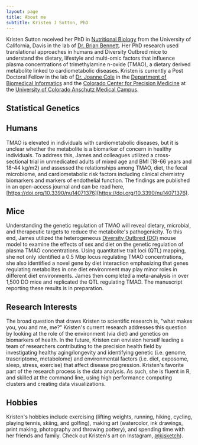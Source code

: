 ```yaml
---
layout: page
title: About me
subtitle: Kristen J Sutton, PhD
---
```


Kristen Sutton received her PhD in [Nutritional Biology](https://ggnb.ucdavis.edu) from the University of California, Davis in the lab of [Dr. Brian Bennett](https://www.ars.usda.gov/pacific-west-area/davis-ca/whnrc/omu/people/brian-j-bennett/bennett-lab/). Her PhD research used translational approaches in humans and Diversity Outbred mice to understand the dietary, lifestyle and multi-omic factors that influence plasma concentrations of trimethylamine n-oxide (TMAO), a dietary derived metabolite linked to cardiometabolic diseases. Kristen is currently a Post Doctoral Fellow in the lab of [Dr. Joanne Cole](https://jcolelab.com/) in the [Department of Biomedical Informatics](https://medschool.cuanschutz.edu/dbmi) and the [Colorado Center for Precision Medicine](https://medschool.cuanschutz.edu/ccpm) at the [University of Colorado Anschutz Medical Campus](https://www.cuanschutz.edu/).

## Statistical Genetics


## Humans
TMAO is elevated in individuals with cardiometabolic diseases, but it is unclear whether the metabolite is a biomarker of concern in healthy individuals. To address this, James and colleagues utilized a cross-sectional trial in unmedicated adults of mixed age and BMI (18-66 years and 18-44 kg/m2) and assessed the relationships among TMAO, diet, the fecal microbiome, and cardiometabolic risk factors including clinical chemistry biomarkers and markers of endothelial function. The findings are published in an open-access journal and can be read here, [https://doi.org/10.3390/nu14071376](https://doi.org/10.3390/nu14071376). 

## Mice
Understanding the genetic regulation of TMAO will reveal dietary, microbial, and therapeutic targets to reduce the metabolite's pathogenicity. To this end, James utilized the heterogeneous [Diversity Outbred (DO)](https://www.jax.org/strain/009376) mouse model to examine the effects of sex and diet on the genetic regulation of plasma TMAO concentrations. Using quantitative trait loci (QTL) mapping, she not only identified a 0.5 Mbp locus regulating TMAO concentrations, she also identified a novel gene by diet interaction emphasizing that genes regulating metabolites in one diet environment may play minor roles in different diet environments. James then completed a meta-analysis in over 1,500 DO mice and replicated the QTL regulating TMAO. The manuscript reporting these results is in preparation.

## Research Interests
The broad question that draws Kristen to scientific research is, "what makes you, you and me, me?" Kristen's current research addresses this question by looking at the role of the environment (via diet) and genetics on biomarkers of health. In the future, Kristen can envision herself leading a team of researchers contributing to the precision health field by investigating healthy aging/longevity and identifying genetic (i.e. genome, trascriptome, metabolome) and environmental factors (i.e. diet, exposome, sleep, stress, exercise) that affect disease progression. Kristen's favorite part of the research process is the data analysis. As such, she is fluent in R, and skilled at the command line, using high performance computing clusters and creating data visualizations.

## Hobbies
Kristen's hobbies include exercising (lifting weights, running, hiking, cycling, playing tennis, skiing, and golfing), making art (watercolor, ink drawings, print making, photography and throwing pottery), and spending time with her friends and family. Check out Kristen's art on Instagram, [@kjsketch](https://www.instagram.com/kjsketch/)).

